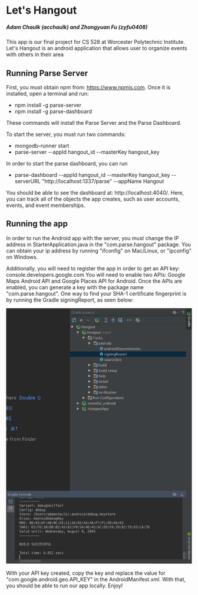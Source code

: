 # Let's Hangout
##### Adam Chaulk (acchaulk) and Zhongyuan Fu (zyfu0408)
This app is our final project for CS 528 at Worcester Polytechnic Institute. Let's Hangout is an
android application that allows user to organize events with others in their area

## Running Parse Server
First, you must obtain npm from: https://www.npmjs.com. Once it is installed, open a terminal and run:
- npm install -g parse-server
- npm install -g parse-dashboard

These commands will install the Parse Server and the Parse Dashboard.

To start the server, you must run two commands:
- mongodb-runner start
- parse-server --appId hangout_id --masterKey hangout_key

In order to start the parse dashboard, you can run
- parse-dashboard --appId hangout_id --masterKey hangout_key --serverURL "http://localhost:1337/parse" --appName Hangout

You should be able to see the dashboard at: http://localhost:4040/. Here, you can track all of the objects the app creates,
such as user accounts, events, and event memberships.

## Running the app
In order to run the Android app with the server, you must change the IP address in StarterApplication.java in the
"com.parse.hangout" package. You can obtain your ip address by running "ifconfig" on Mac/Linux, or "ipconfig" on Windows.

Additionally, you will need to register the app in order to get an API key: console.developers.google.com
You will need to enable two APIs: Google Maps Android API and Google Places API for Android. Once the APIs are enabled, you can generate a key with the package name "com.parse.hangout". One way to find your 	SHA-1 certificate fingerprint is by running the Gradle signingReport, as seen below:

![Gradle signingReport image](/images/gradle.png)

With your API key created, copy the key and replace the value for "com.google.android.geo.API_KEY" in the AndroidManifest.xml. With that, you should be able to run our app locally. Enjoy!
